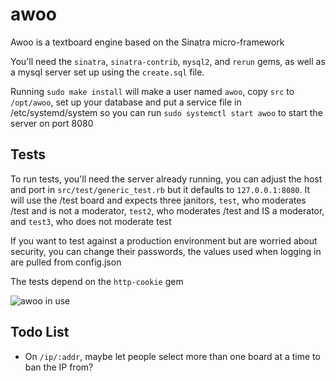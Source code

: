 # awoo

Awoo is a textboard engine based on the Sinatra micro-framework

You'll need the `sinatra`, `sinatra-contrib`, `mysql2`, and `rerun` gems, as
well as a mysql server set up using the `create.sql` file.

Running `sudo make install` will make a user named `awoo`, copy `src` to
`/opt/awoo`, set up your database and put a service file in
/etc/systemd/system so you can run `sudo systemctl start awoo` to start the
server on port 8080


## Tests

To run tests, you'll need the server already running, you can adjust the
host and port in `src/test/generic_test.rb` but it defaults to
`127.0.0.1:8080`. It will use the /test board and expects three janitors,
`test`, who moderates /test and is not a moderator, `test2`, who moderates
/test and IS a moderator, and `test3`, who does not moderate test

If you want to test against a production environment but are worried about
security, you can change their passwords, the values used when logging in
are pulled from config.json

The tests depend on the `http-cookie` gem

![awoo in use](/meta/awoo.PNG)

## Todo List

- On `/ip/:addr`, maybe let people select more than one board at a time to
  ban the IP from?
